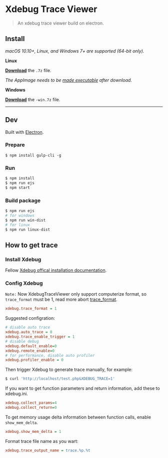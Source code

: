 # Xdebug Trace Viewer

> An xdebug trace viewer build on electron.


## Install

*macOS 10.10+, Linux, and Windows 7+ are supported (64-bit only).*

**Linux**

[**Download**](https://github.com/kuun/xdebug-trace-viewer/releases/latest) the `.7z` file.

*The AppImage needs to be [made executable](http://discourse.appimage.org/t/how-to-make-an-appimage-executable/80) after download.*

**Windows**

[**Download**](https://github.com/kuun/xdebug-trace-viewer/releases/latest) the `-win.7z` file.


---


## Dev

Built with [Electron](https://electronjs.org).

### Prepare

```
$ npm install gulp-cli -g
```

### Run

```bash
$ npm install
$ npm run ejs
$ npm start
```

### Build package

```bash
$ npm run ejs
# for windows
$ npm run win-dist
# for linux
$ npm run linux-dist
```

## How to get trace

### Install Xdebug

Fellow [Xdebug offical installation documentation](https://xdebug.org/docs/install).

### Config Xdebug

`Note:` Now XdebugTraceViewer only support computerize format, so `trace_format` must be 1, read more abort [trace_format](https://xdebug.org/docs/all_settings#trace_format).

```ini
xdebug.trace_format = 1
```

Suggested configration:

```ini
# disable auto trace
xdebug.auto_trace = 0
xdebug.trace_enable_trigger = 1
# disable debug
xdebug.default_enable=0
xdebug.remote_enable=0
# for performance, disable auto profiler
xdebug.profiler_enable = 0
```

Then trigger Xdebug to generate trace manually, for example:

```bash
$ curl 'http://localhost/test.php&XDEBUG_TRACE=1'
```

If you want to get function parameters and return information, add these to xdebug.ini.

```ini
xdebug.collect_params=4
xdebug.collect_return=0
```

To get memory usage delta information between function calls, enable `show_mem_delta`.

```ini
xdebug.show_mem_delta = 1
```

Format trace file name as you wart:

```ini
xdebug.trace_output_name = trace.%p.%t
```
